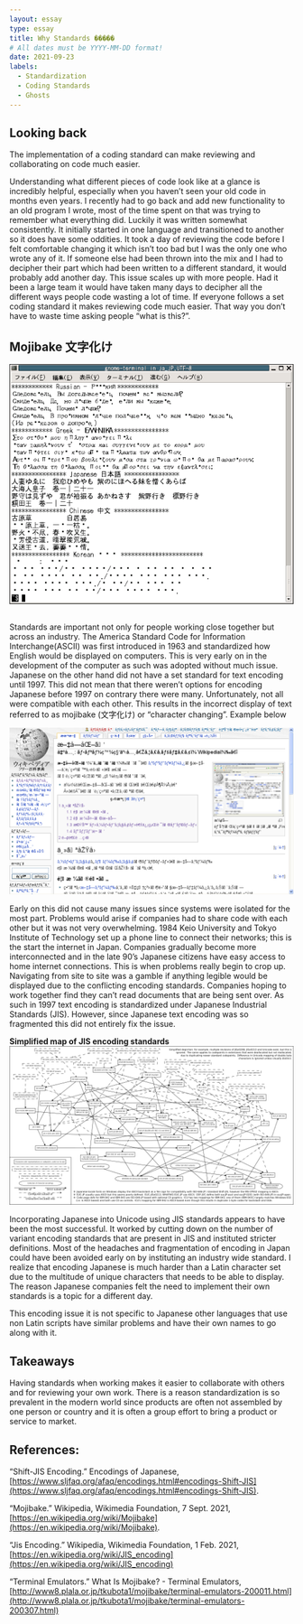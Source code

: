 ```yaml
---
layout: essay
type: essay
title: Why Standards �����
# All dates must be YYYY-MM-DD format!
date: 2021-09-23
labels:
  - Standardization
  - Coding Standards
  - Ghosts
---
```

## Looking back

The implementation of a coding standard can make reviewing and collaborating on code much easier.

Understanding what different pieces of code look like at a glance is incredibly helpful, especially when you haven’t seen your old code in months even years. I recently had to go back and add new functionality to an old program I wrote, most of the time spent on that was trying to remember what everything did. Luckily it was written somewhat consistently. It initially started in one language and transitioned to another so it does have some oddities. It took a day of reviewing the code before I felt comfortable changing it which isn’t too bad but I was the only one who wrote any of it. If someone else had been thrown into the mix and I had to decipher their part which had been written to a different standard, it would probably add another day. This issue scales up with more people. Had it been a large team it would have taken many days to decipher all the different ways people code wasting a lot of time. If everyone follows a set coding standard it makes reviewing code much easier. That way you don’t have to waste time asking people “what is this?”.

## Mojibake 文字化け
<img class="ui large right floated rounded image" src="../images/ja_JPUTF-8.png">

##

Standards are important not only for people working close together but across an industry. The America Standard Code for Information Interchange(ASCII) was first introduced in 1963 and standardized how English would be displayed on computers. This is very early on in the development of the computer as such was adopted without much issue. Japanese on the other hand did not have a set standard for text encoding until 1997. This did not mean that there weren’t options for encoding Japanese before 1997 on contrary there were many. Unfortunately, not all were compatible with each other. This results in the incorrect display of text referred to as mojibake (文字化け) or “character changing”. Example below

<img class="ui huge right floated rounded image" src="../images/Mojibake.png">

Early on this did not cause many issues since systems were isolated for the most part. Problems would arise if companies had to share code with each other but it was not very overwhelming. 1984 Keio University and Tokyo Institute of Technology set up a phone line to connect their networks; this is the start the internet in Japan. Companies gradually become more interconnected and in the late 90’s Japanese citizens have easy access to home internet connections. This is when problems really begin to crop up. Navigating from site to site was a gamble if anything legible would be displayed due to the conflicting encoding standards. Companies hoping to work together find they can’t read documents that are being sent over. As such in 1997 text encoding is standardized under Japanese Industrial Standards (JIS). However, since Japanese text encoding was so fragmented this did not entirely fix the issue. 

**Simplified map of JIS encoding standards**
<img class="ui massive right floated rounded image" src="../images/JIS map.png">

Incorporating Japanese into Unicode using JIS standards appears to have been the most successful. It worked by cutting down on the number of variant encoding standards that are present in JIS and instituted stricter definitions. Most of the headaches and fragmentation of encoding in Japan could have been avoided early on by instituting an industry wide standard. I realize that encoding Japanese is much harder than a Latin character set due to the multitude of unique characters that needs to be able to display. The reason Japanese companies felt the need to implement their own standards is a topic for a different day.

This encoding issue it is not specific to Japanese other languages that use non Latin scripts have similar problems and have their own names to go along with it.

## Takeaways

Having standards when working makes it easier to collaborate with others and for reviewing your own work. There is a reason standardization is so prevalent in the modern world since products are often not assembled by one person or country and it is often a group effort to bring a product or service to market.

## References: 

“Shift-JIS Encoding.” Encodings of Japanese, [https://www.sljfaq.org/afaq/encodings.html#encodings-Shift-JIS](https://www.sljfaq.org/afaq/encodings.html#encodings-Shift-JIS).

“Mojibake.” Wikipedia, Wikimedia Foundation, 7 Sept. 2021, [https://en.wikipedia.org/wiki/Mojibake](https://en.wikipedia.org/wiki/Mojibake).

“Jis Encoding.” Wikipedia, Wikimedia Foundation, 1 Feb. 2021, [https://en.wikipedia.org/wiki/JIS_encoding](https://en.wikipedia.org/wiki/JIS_encoding)

“Terminal Emulators.” What Is Mojibake? - Terminal Emulators, [http://www8.plala.or.jp/tkubota1/mojibake/terminal-emulators-200011.html](http://www8.plala.or.jp/tkubota1/mojibake/terminal-emulators-200307.html)

